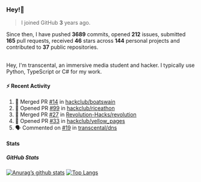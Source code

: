 ### Hey!👋
<!-- [![Banner](banner.png)](https://dillonb07.is-a.dev) -->


> I joined GitHub **3** years ago.

Since then, I have pushed **3689** commits, opened **212** issues, submitted **165** pull requests, received **46** stars across **144** personal projects and contributed to **37** public repositories.

<br>
Hey, I'm transcental, an immersive media student and hacker. I typically use Python, TypeScript or C# for my work.

<br>

#### :zap: Recent Activity

<!--START_SECTION:activity-->
1. 🎉 Merged PR [#14](https://github.com/hackclub/boatswain/pull/14) in [hackclub/boatswain](https://github.com/hackclub/boatswain)
2. 💪 Opened PR [#99](https://github.com/hackclub/riceathon/pull/99) in [hackclub/riceathon](https://github.com/hackclub/riceathon)
3. 🎉 Merged PR [#27](https://github.com/Revolution-Hacks/revolution/pull/27) in [Revolution-Hacks/revolution](https://github.com/Revolution-Hacks/revolution)
4. 💪 Opened PR [#33](https://github.com/hackclub/yellow_pages/pull/33) in [hackclub/yellow_pages](https://github.com/hackclub/yellow_pages)
5. 🗣 Commented on [#19](https://github.com/transcental/dns/pull/19#issuecomment-2572784331) in [transcental/dns](https://github.com/transcental/dns)
<!--END_SECTION:activity-->

#### Stats

##### GitHub Stats
[![Anurag’s github stats](https://github-readme-stats.vercel.app/api?username=transcental&show_icons=true&theme=radical)](https://github.com/transcental)
[![Top Langs](https://github-readme-stats.vercel.app/api/top-langs/?username=transcental&layout=compact&theme=radical)](https://github.com/transcental)
